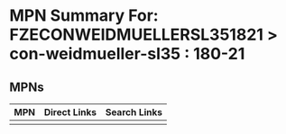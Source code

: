 



# MPN Summary For: FZECONWEIDMUELLERSL351821 > con-weidmueller-sl35 : 180-21

## MPNs
  

|MPN|Direct Links|Search Links|
| :--- | :--- | :--- |
||||
